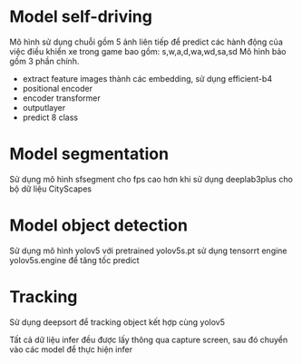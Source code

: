 # Model self-driving
Mô hình sử dụng chuỗi gồm 5 ảnh liên tiếp để predict các hành động của việc điều khiển xe trong game bao gồm: s,w,a,d,wa,wd,sa,sd
Mô hình bảo gồm 3 phần chính.
- extract feature images thành các embedding, sử dụng efficient-b4
- positional encoder
- encoder transformer
- outputlayer
- predict 8 class 
# Model segmentation
Sử dụng mô hình sfsegment cho fps cao hơn khi sử dụng deeplab3plus cho bộ dữ liệu CityScapes
# Model object detection
Sử dụng mô hình yolov5 với pretrained yolov5s.pt sử dụng tensorrt engine yolov5s.engine để tăng tốc predict 
# Tracking
Sử dụng deepsort để tracking object kết hợp cùng yolov5

Tất cả dữ liệu infer đều được lấy thông qua capture screen, sau đó chuyển vào các model để thực hiện infer
